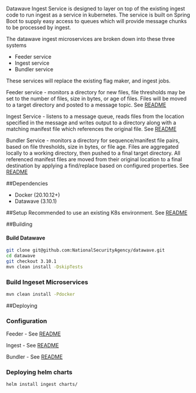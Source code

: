 Datawave Ingest Service is designed to layer on top of the existing ingest code to run ingest as a service in kubernetes. The service is built on Spring Boot to supply easy access to queues which will provide message chunks to be processed by ingest.

The datawave ingest microservices are broken down into these three systems

* Feeder service
* Ingest service
* Bundler service

These services will replace the existing flag maker, and ingest jobs.

Feeder service - monitors a directory for new files, file thresholds may be set to the number of files, size in bytes, or age of files. Files will be moved to a target directory and posted to a message topic. See [README](ingest/README.MD)

Ingest Service - listens to a message queue, reads files from the location specified in the message and writes output to a directory along with a matching manifest file which references the original file. See [README](ingest/README.MD)

Bundler Service - monitors a directory for sequence/manifest file pairs, based on file thresholds, size in bytes, or file age. Files are aggregated locally to a working directory, then pushed to a final target directory. All referenced manifest files are moved from their original location to a final destination by applying a find/replace based on configured properties. See [README](bundler/README.MD)

##Dependencies
* Docker (20.10.12+)
* Datawave (3.10.1)

##Setup
Recommended to use an existing K8s environment. See [README](chart/README.MD)

##Building

#### Build Datawave
```bash
git clone git@github.com:NationalSecurityAgency/datawave.git
cd datawave
git checkout 3.10.1
mvn clean install -DskipTests
```

### Build Ingeset Microservices
```bash
mvn clean install -Pdocker
```

##Deploying
### Configuration
Feeder - See [README](feeder/README.MD)

Ingest - See [README](ingest/README.MD)

Bundler - See [README](bundler/README.MD)

### Deploying helm charts
```bash
helm install ingest charts/
```